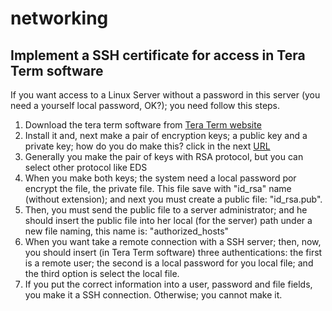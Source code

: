 # networking
## Implement a SSH certificate for access in Tera Term software

If you want access to a Linux Server without a password in this server (you need a yourself local password, OK?); you need follow this steps.

1. Download the tera term software from [Tera Term website](https://ttssh2.osdn.jp/index.html.en)
2. Install it and, next make a pair of encryption keys; a public key and a private key; how do you do make this? click in the next [URL](https://ttssh2.osdn.jp/manual/en/usage/ssh.html)
3. Generally you make the pair of keys with RSA protocol, but you can select other protocol like EDS
4. When you make both keys; the system need a local password por encrypt the file, the private file. This file save with "id_rsa" name (without extension); and next you must create a public file: "id_rsa.pub".
5. Then, you must send the public file to a server administrator; and he should insert the public file into her local (for the server) path under a new file naming, this name is: "authorized_hosts"
6. When you want take a remote connection with a SSH server; then, now, you should insert  (in Tera Term software) three authentications: the first is a remote user; the second is a local password for you local file; and the third option is select the local file.
7. If you put the correct information into a user, password and file fields, you make it a SSH connection. Otherwise; you cannot make it.
